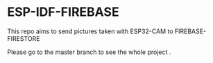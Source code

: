 # ESP-IDF-FIREBASE
This repo aims to send pictures taken with ESP32-CAM to FIREBASE-FIRESTORE


Please go to the master branch to see the whole project .
